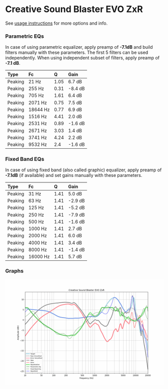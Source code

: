 # Creative Sound Blaster EVO ZxR
See [usage instructions](https://github.com/jaakkopasanen/AutoEq#usage) for more options and info.

### Parametric EQs
In case of using parametric equalizer, apply preamp of **-7.1dB** and build filters manually
with these parameters. The first 5 filters can be used independently.
When using independent subset of filters, apply preamp of **-7.1 dB**.

| Type    | Fc       |    Q | Gain    |
|:--------|:---------|:-----|:--------|
| Peaking | 21 Hz    | 1.05 | 6.7 dB  |
| Peaking | 255 Hz   | 0.31 | -8.4 dB |
| Peaking | 705 Hz   | 1.61 | 6.4 dB  |
| Peaking | 2071 Hz  | 0.75 | 7.5 dB  |
| Peaking | 18644 Hz | 0.77 | 6.9 dB  |
| Peaking | 1516 Hz  | 4.41 | 2.0 dB  |
| Peaking | 2531 Hz  | 0.89 | -1.6 dB |
| Peaking | 2671 Hz  | 3.03 | 1.4 dB  |
| Peaking | 3741 Hz  | 4.24 | 2.2 dB  |
| Peaking | 9532 Hz  | 2.4  | -1.6 dB |

### Fixed Band EQs
In case of using fixed band (also called graphic) equalizer, apply preamp of **-7.1dB**
(if available) and set gains manually with these parameters.

| Type    | Fc       |    Q | Gain    |
|:--------|:---------|:-----|:--------|
| Peaking | 31 Hz    | 1.41 | 5.0 dB  |
| Peaking | 63 Hz    | 1.41 | -2.9 dB |
| Peaking | 125 Hz   | 1.41 | -5.2 dB |
| Peaking | 250 Hz   | 1.41 | -7.9 dB |
| Peaking | 500 Hz   | 1.41 | -1.6 dB |
| Peaking | 1000 Hz  | 1.41 | 2.7 dB  |
| Peaking | 2000 Hz  | 1.41 | 6.0 dB  |
| Peaking | 4000 Hz  | 1.41 | 3.4 dB  |
| Peaking | 8000 Hz  | 1.41 | -1.4 dB |
| Peaking | 16000 Hz | 1.41 | 5.7 dB  |

### Graphs
![](./Creative%20Sound%20Blaster%20EVO%20ZxR.png)